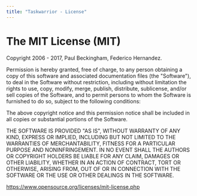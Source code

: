 ```yaml
---
title: "Taskwarrior - License"
---
```


# The MIT License (MIT)

Copyright 2006 - 2017, Paul Beckingham, Federico Hernandez.

Permission is hereby granted, free of charge, to any person obtaining a copy of
this software and associated documentation files (the \"Software\"), to deal in
the Software without restriction, including without limitation the rights to
use, copy, modify, merge, publish, distribute, sublicense, and/or sell copies of
the Software, and to permit persons to whom the Software is furnished to do so,
subject to the following conditions:

The above copyright notice and this permission notice shall be included in all
copies or substantial portions of the Software.

THE SOFTWARE IS PROVIDED \"AS IS\", WITHOUT WARRANTY OF ANY KIND, EXPRESS OR
IMPLIED, INCLUDING BUT NOT LIMITED TO THE WARRANTIES OF MERCHANTABILITY, FITNESS
FOR A PARTICULAR PURPOSE AND NONINFRINGEMENT. IN NO EVENT SHALL THE AUTHORS OR
COPYRIGHT HOLDERS BE LIABLE FOR ANY CLAIM, DAMAGES OR OTHER LIABILITY, WHETHER
IN AN ACTION OF CONTRACT, TORT OR OTHERWISE, ARISING FROM, OUT OF OR IN
CONNECTION WITH THE SOFTWARE OR THE USE OR OTHER DEALINGS IN THE SOFTWARE.

<https://www.opensource.org/licenses/mit-license.php>

